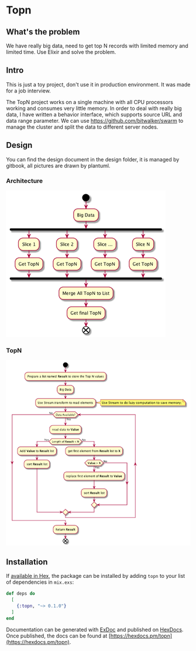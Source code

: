 # Topn


## What's the problem

We have really big data, need to get top N records with limited memory and limited time. Use Elixir and solve the problem.

## Intro

This is just a toy project, don't use it in production environment. It was made  for a job interview.

The TopN project works on a single machine with all CPU processors working and consumes very little memory. In order to deal with really big data, I have written a behavior interface, which supports source URL and data range parameter. We can use https://github.com/bitwalker/swarm to manage the cluster and split the data to different server nodes.

## Design 

You can find the design document in the design folder, it is managed by gitbook, all pictures are drawn by plantuml.

### Architecture

![Architecture](https://raw.githubusercontent.com/longlongh4/topN/master/design/pics/architecture.png)

### TopN

![TopN](https://raw.githubusercontent.com/longlongh4/topN/master/design/pics/topn_algorithm.png)

## Installation

If [available in Hex](https://hex.pm/docs/publish), the package can be installed
by adding `topn` to your list of dependencies in `mix.exs`:

```elixir
def deps do
  [
    {:topn, "~> 0.1.0"}
  ]
end
```

Documentation can be generated with [ExDoc](https://github.com/elixir-lang/ex_doc)
and published on [HexDocs](https://hexdocs.pm). Once published, the docs can
be found at [https://hexdocs.pm/topn](https://hexdocs.pm/topn).

